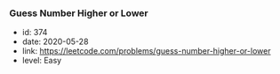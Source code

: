 ### Guess Number Higher or Lower

* id: 374
* date: 2020-05-28
* link: https://leetcode.com/problems/guess-number-higher-or-lower
* level: Easy
